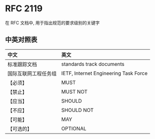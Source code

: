 # RFC 2119

在 RFC 文档中, 用于指出规范的要求级别的关键字

## 中英对照表

| 中文                 | 英文
|:---------------------|:-------------------------------------
| 标准跟踪文档         | standards track documents
| 国际互联网工程任务组 | IETF, Internet Engineering Task Force
| 【必须】             | MUST
| 【禁止】             | MUST NOT
| 【应当】             | SHOULD
| 【不应】             | SHOULD NOT
| 【可能】             | MAY
| 【可选的】           | OPTIONAL
